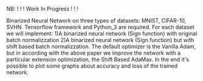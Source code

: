 NB: ! ! !  Work In Progress ! ! !  

Binarized Neural Network on three types of datasets: MNIST, CIFAR-10, SVHN.
Tensorflow framework and Python_3 are required.
For each dataset we will implement: 1)A binarized neural network (Sign function) with original batch normalizzation 2)A binarized neural network (Sign function) but with shift based batch normalizzation.
The default optimizer is the Vanilla Adam, but in according with the above paper we improve the network with a particular extension optimization, the Shift Based AdaMax. In the end it's possible to plot some graphs about accuracy and loss of the trained network.

